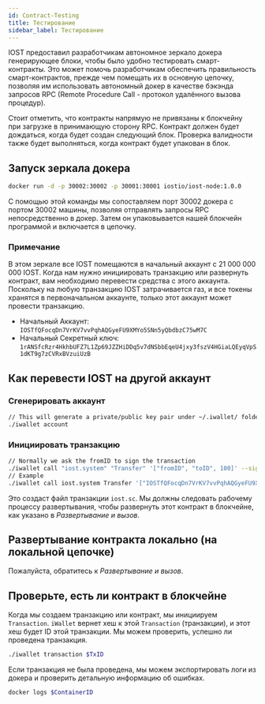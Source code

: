 ```yaml
---
id: Contract-Testing
title: Тестирование
sidebar_label: Тестирование
---
```


IOST предоставил разработчикам автономное зеркало докера генерирующее блоки, чтобы было удобно тестировать смарт-контракты. Это может помочь разработчикам обеспечить правильность смарт-контрактов, прежде чем помещать их в основную цепочку, позволяя им использовать автономный докер в качестве бэкэнда запросов RPC (Remote Procedure Call - протокол удалённого вызова процедур).

Стоит отметить, что контракты напрямую не привязаны к блокчейну при загрузке в принимающую сторону RPC. Контракт должен будет дождаться, когда будет создан следующий блок. Проверка валидности также будет выполняться, когда контракт будет упакован в блок.

## Запуск зеркала докера

```bash
docker run -d -p 30002:30002 -p 30001:30001 iostio/iost-node:1.0.0
```

С помощью этой команды мы сопоставляем порт 30002 докера с портом 30002 машины, позволяя отправлять запросы RPC непосредственно в докер. Затем он упаковывается нашей блокчейн программой и включается в цепочку.

### Примечание

В этом зеркале все IOST помещаются в начальный аккаунт с 21 000 000 000 IOST. Когда нам нужно инициировать транзакцию или развернуть контракт, вам необходимо перевести средства с этого аккаунта. Поскольку на любую транзакцию IOST затрачивается газ, и все токены хранятся в первоначальном аккаунте, только этот аккаунт может провести транзакцию.

- Начальный Аккаунт: `IOSTfQFocqDn7VrKV7vvPqhAQGyeFU9XMYo5SNn5yQbdbzC75wM7C`
- Начальный Секретный ключ: `1rANSfcRzr4HkhbUFZ7L1Zp69JZZHiDDq5v7dNSbbEqeU4jxy3fszV4HGiaLQEyqVpS1dKT9g7zCVRxBVzuiUzB`

## Как перевести IOST на другой аккаунт

### Сгенерировать аккаунт

```bash
// This will generate a private/public key pair under ~/.iwallet/ folder
./iwallet account
```

### Инициировать транзакцию

```bash
// Normally we ask the fromID to sign the transaction
./iwallet call "iost.system" "Transfer" '["fromID", "toID", 100]' --signer "ID0, ID1"
// Example
./iwallet call iost.system Transfer '["IOSTfQFocqDn7VrKV7vvPqhAQGyeFU9XMYo5SNn5yQbdbzC75wM7C", "IOSTfQFocqDn7VrKV7vvPqhAQGyeFU9XMYo5SNn5yQbdbzC75wM7C", 100]' --signers "IOSTfQFocqDn7VrKV7vvPqhAQGyeFU9XMYo5SNn5yQbdbzC75wM7C"
```

Это создаст файл транзакции `iost.sc`. Мы должны следовать рабочему процессу развертывания, чтобы развернуть этот контракт в блокчейне, как указано в *Развертывание и вызов*.

## Развертывание контракта локально (на локальной цепочке)

Пожалуйста, обратитесь к *Развертывание и вызов*.

## Проверьте, есть ли контракт в блокчейне

Когда мы создаем транзакцию или контракт, мы инициируем `Transaction`. `iWallet` вернет хеш к этой `Transaction` (транзакции), и этот хеш будет ID этой транзакции. Мы можем проверить, успешно ли проведена транзакция.

```bash
./iwallet transaction $TxID
```

Если транзакция не была проведена, мы можем экспортировать логи из докера и проверить детальную информацию об ошибках.

```bash
docker logs $ContainerID
```
